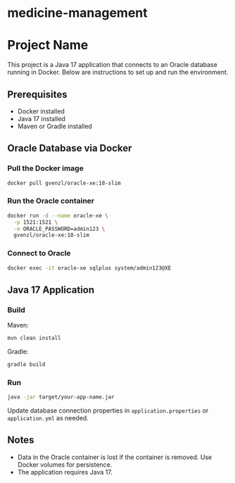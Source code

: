 # medicine-management

# Project Name

This project is a Java 17 application that connects to an Oracle database running in Docker. Below are instructions to set up and run the environment.

## Prerequisites

* Docker installed
* Java 17 installed
* Maven or Gradle installed

## Oracle Database via Docker

### Pull the Docker image

```bash
docker pull gvenzl/oracle-xe:18-slim
```

### Run the Oracle container

```bash
docker run -d --name oracle-xe \
  -p 1521:1521 \
  -e ORACLE_PASSWORD=admin123 \
  gvenzl/oracle-xe:18-slim
```

### Connect to Oracle

```bash
docker exec -it oracle-xe sqlplus system/admin123@XE
```

## Java 17 Application

### Build

Maven:

```bash
mvn clean install
```

Gradle:

```bash
gradle build
```

### Run

```bash
java -jar target/your-app-name.jar
```

Update database connection properties in `application.properties` or `application.yml` as needed.

## Notes

* Data in the Oracle container is lost if the container is removed. Use Docker volumes for persistence.
* The application requires Java 17.
